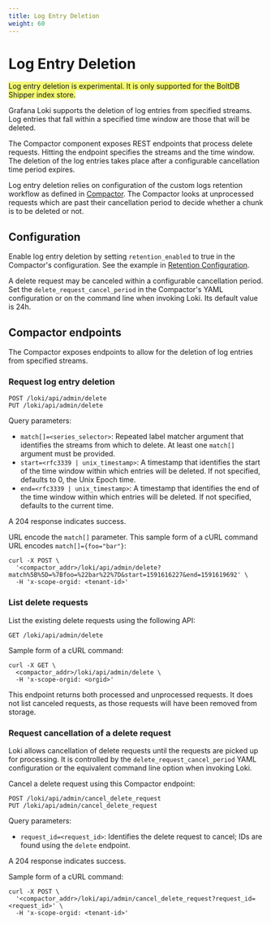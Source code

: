 ```yaml
---
title: Log Entry Deletion
weight: 60
---
```

# Log Entry Deletion

<span style="background-color:#f3f973;">Log entry deletion is experimental. It is only supported for the BoltDB Shipper index store.</span>

Grafana Loki supports the deletion of log entries from specified streams.
Log entries that fall within a specified time window are those that will be deleted.

The Compactor component exposes REST endpoints that process delete requests.
Hitting the endpoint specifies the streams and the time window.
The deletion of the log entries takes place after a configurable cancellation time period expires.

Log entry deletion relies on configuration of the custom logs retention workflow as defined in [Compactor](../retention#compactor). The Compactor looks at unprocessed requests which are past their cancellation period to decide whether a chunk is to be deleted or not.

## Configuration

Enable log entry deletion by setting `retention_enabled` to true in the Compactor's configuration. See the example in [Retention Configuration](../retention#retention-configuration).

A delete request may be canceled within a configurable cancellation period. Set the `delete_request_cancel_period` in the Compactor's YAML configuration or on the command line when invoking Loki. Its default value is 24h.

## Compactor endpoints

The Compactor exposes endpoints to allow for the deletion of log entries from specified streams.

### Request log entry deletion

```
POST /loki/api/admin/delete
PUT /loki/api/admin/delete
```

Query parameters:

* `match[]=<series_selector>`: Repeated label matcher argument that identifies the streams from which to delete. At least one `match[]` argument must be provided.
* `start=<rfc3339 | unix_timestamp>`: A timestamp that identifies the start of the time window within which entries will be deleted. If not specified, defaults to 0, the Unix Epoch time.
* `end=<rfc3339 | unix_timestamp>`: A timestamp that identifies the end of the time window within which entries will be deleted. If not specified, defaults to the current time.

A 204 response indicates success.

URL encode the `match[]` parameter. This sample form of a cURL command URL encodes `match[]={foo="bar"}`:
```
curl -X POST \
  '<compactor_addr>/loki/api/admin/delete?match%5B%5D=%7Bfoo=%22bar%22%7D&start=1591616227&end=1591619692' \
  -H 'x-scope-orgid: <tenant-id>'
```

### List delete requests

List the existing delete requests using the following API:

```
GET /loki/api/admin/delete
```

Sample form of a cURL command:

```
curl -X GET \
  <compactor_addr>/loki/api/admin/delete \
  -H 'x-scope-orgid: <orgid>'
```

This endpoint returns both processed and unprocessed requests. It does not list canceled requests, as those requests will have been removed from storage.

### Request cancellation of a delete request

Loki allows cancellation of delete requests until the requests are picked up for processing. It is controlled by the `delete_request_cancel_period` YAML configuration or the equivalent command line option when invoking Loki.

Cancel a delete request using this Compactor endpoint:

```
POST /loki/api/admin/cancel_delete_request
PUT /loki/api/admin/cancel_delete_request
```

Query parameters:

* `request_id=<request_id>`: Identifies the delete request to cancel; IDs are found using the `delete` endpoint.

A 204 response indicates success.

Sample form of a cURL command:

```
curl -X POST \
  '<compactor_addr>/loki/api/admin/cancel_delete_request?request_id=<request_id>' \
  -H 'x-scope-orgid: <tenant-id>'
```
